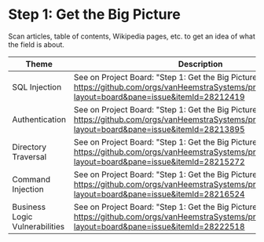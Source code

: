 # Step 1: Get the Big Picture

Scan articles, table of contents, Wikipedia pages, etc. to get an idea of what the field is about.

| Theme | Description |
| --- | --- |
| SQL Injection | See on Project Board: "Step 1: Get the Big Picture" at https://github.com/orgs/vanHeemstraSystems/projects/18/views/1?layout=board&pane=issue&itemId=28212419 |
| Authentication | See on Project Board: "Step 1: Get the Big Picture" at https://github.com/orgs/vanHeemstraSystems/projects/19/views/1?layout=board&pane=issue&itemId=28213895 |
| Directory Traversal | See on Project Board: "Step 1: Get the Big Picture" at https://github.com/orgs/vanHeemstraSystems/projects/20/views/1?layout=board&pane=issue&itemId=28215272 |
| Command Injection | See on Project Board: "Step 1: Get the Big Picture" at https://github.com/orgs/vanHeemstraSystems/projects/21/views/1?layout=board&pane=issue&itemId=28216524 |
| Business Logic Vulnerabilities | See on Project Board: "Step 1: Get the Big Picture" at https://github.com/orgs/vanHeemstraSystems/projects/22/views/1?layout=board&pane=issue&itemId=28222518 |
